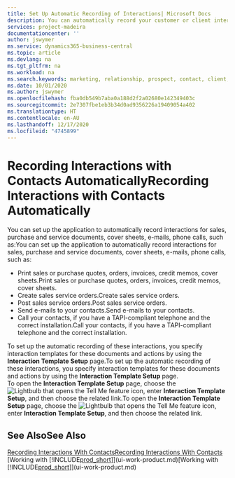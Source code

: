 ```yaml
---
title: Set Up Automatic Recording of Interactions| Microsoft Docs
description: You can automatically record your customer or client interactions, for example, for sales, purchase and service documents or phone calls.
services: project-madeira
documentationcenter: ''
author: jswymer
ms.service: dynamics365-business-central
ms.topic: article
ms.devlang: na
ms.tgt_pltfrm: na
ms.workload: na
ms.search.keywords: marketing, relationship, prospect, contact, client, customer
ms.date: 10/01/2020
ms.author: jswymer
ms.openlocfilehash: fba0db549b7aba0a188d2f2a02680e142349403c
ms.sourcegitcommit: 2e7307fbe1eb3b34d0ad9356226a19409054a402
ms.translationtype: HT
ms.contentlocale: en-AU
ms.lasthandoff: 12/17/2020
ms.locfileid: "4745899"
---
```

# <a name="recording-interactions-with-contacts-automatically"></a><span data-ttu-id="a67a9-103">Recording Interactions with Contacts Automatically</span><span class="sxs-lookup"><span data-stu-id="a67a9-103">Recording Interactions with Contacts Automatically</span></span>
<span data-ttu-id="a67a9-104">You can set up the application to automatically record interactions for sales, purchase and service documents, cover sheets, e-mails, phone calls, such as:</span><span class="sxs-lookup"><span data-stu-id="a67a9-104">You can set up the application to automatically record interactions for sales, purchase and service documents, cover sheets, e-mails, phone calls, such as:</span></span>

* <span data-ttu-id="a67a9-105">Print sales or purchase quotes, orders, invoices, credit memos, cover sheets.</span><span class="sxs-lookup"><span data-stu-id="a67a9-105">Print sales or purchase quotes, orders, invoices, credit memos, cover sheets.</span></span>
* <span data-ttu-id="a67a9-106">Create sales service orders.</span><span class="sxs-lookup"><span data-stu-id="a67a9-106">Create sales service orders.</span></span>
* <span data-ttu-id="a67a9-107">Post sales service orders.</span><span class="sxs-lookup"><span data-stu-id="a67a9-107">Post sales service orders.</span></span>
* <span data-ttu-id="a67a9-108">Send e-mails to your contacts.</span><span class="sxs-lookup"><span data-stu-id="a67a9-108">Send e-mails to your contacts.</span></span>
* <span data-ttu-id="a67a9-109">Call your contacts, if you have a TAPI-compliant telephone and the correct installation.</span><span class="sxs-lookup"><span data-stu-id="a67a9-109">Call your contacts, if you have a TAPI-compliant telephone and the correct installation.</span></span>

<span data-ttu-id="a67a9-110">To set up the automatic recording of these interactions, you specify interaction templates for these documents and actions by using the **Interaction Template Setup** page.</span><span class="sxs-lookup"><span data-stu-id="a67a9-110">To set up the automatic recording of these interactions, you specify interaction templates for these documents and actions by using the **Interaction Template Setup** page.</span></span>  
<span data-ttu-id="a67a9-111">To open the **Interaction Template Setup** page, choose the ![Lightbulb that opens the Tell Me feature](media/ui-search/search_small.png "Tell me what you want to do") icon, enter **Interaction Template Setup**, and then choose the related link.</span><span class="sxs-lookup"><span data-stu-id="a67a9-111">To open the **Interaction Template Setup** page, choose the ![Lightbulb that opens the Tell Me feature](media/ui-search/search_small.png "Tell me what you want to do") icon, enter **Interaction Template Setup**, and then choose the related link.</span></span>

## <a name="see-also"></a><span data-ttu-id="a67a9-112">See Also</span><span class="sxs-lookup"><span data-stu-id="a67a9-112">See Also</span></span>
[<span data-ttu-id="a67a9-113">Recording Interactions With Contacts</span><span class="sxs-lookup"><span data-stu-id="a67a9-113">Recording Interactions With Contacts</span></span>](marketing-interactions.md)  
<span data-ttu-id="a67a9-114">[Working with [!INCLUDE[prod_short](includes/prod_short.md)]](ui-work-product.md)</span><span class="sxs-lookup"><span data-stu-id="a67a9-114">[Working with [!INCLUDE[prod_short](includes/prod_short.md)]](ui-work-product.md)</span></span>  
